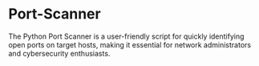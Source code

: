 # Port-Scanner
The Python Port Scanner is a user-friendly script for quickly identifying open ports on target hosts, making it essential for network administrators and cybersecurity enthusiasts.
